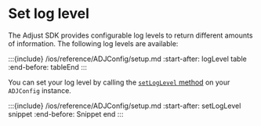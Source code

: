 # Set log level

The Adjust SDK provides configurable log levels to return different amounts of information. The following log levels are available:

:::{include} /ios/reference/ADJConfig/setup.md
:start-after: logLevel table
:end-before: tableEnd
:::

You can set your log level by calling the [`setLogLevel` method](ios-setLogLevel-invocation) on your `ADJConfig` instance.

:::{include} /ios/reference/ADJConfig/setup.md
:start-after: setLogLevel snippet
:end-before: Snippet end
:::
